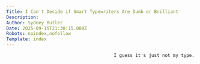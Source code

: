 ```yaml
---
Title: I Can't Decide if Smart Typewriters Are Dumb or Brilliant
Description: 
Author: Sydney Butler
Date: 2025-09-15T21:30:15.000Z
Robots: noindex,nofollow
Template: index
---
```


                                            I guess it's just not my type.
                                        